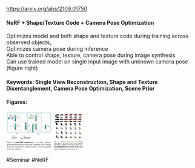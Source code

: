 https://arxiv.org/abs/2109.01750  

#### NeRF + Shape/Texture Code + Camera Pose Optimization  
Optimizes model and both shape and texture code during training across observed objects,  
Optimizes camera pose during inference  
Able to control shape, texture, camera pose during image synthesis  
Can use trained model on single input image with unknown camera pose (figure right)

#### Keywords: Single View Reconstruction, Shape and Texture Disentanglement, Camera Pose Optimization, Scene Prior

#### Figures:
<p float="left">
  <img src="https://github.com/laphisboy/ml-papers/blob/main/figures/CodeNeRF_fig4.PNG" height="100">
  <img src="https://github.com/laphisboy/ml-papers/blob/main/figures/CodeNeRF_fig10.PNG" height="100">
</p>

#Seminar #NeRF
